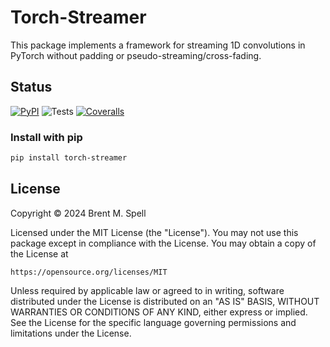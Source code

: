 # Torch-Streamer
This package implements a framework for streaming 1D convolutions in PyTorch
without padding or pseudo-streaming/cross-fading.

## Status
[![PyPI](https://badge.fury.io/py/torch-streamer.svg)](https://badge.fury.io/py/torch-streamer)
![Tests](https://github.com/brentspell/torch-streamer/actions/workflows/test.yml/badge.svg)
[![Coveralls](https://coveralls.io/repos/github/brentspell/torch-streamer/badge.svg?branch=main)](https://coveralls.io/repos/github/brentspell/torch-streamer/badge.svg?branch=main)

### Install with pip
```bash
pip install torch-streamer
```

## License
Copyright © 2024 Brent M. Spell

Licensed under the MIT License (the "License"). You may not use this
package except in compliance with the License. You may obtain a copy of the
License at

    https://opensource.org/licenses/MIT

Unless required by applicable law or agreed to in writing, software
distributed under the License is distributed on an "AS IS" BASIS,
WITHOUT WARRANTIES OR CONDITIONS OF ANY KIND, either express or implied.
See the License for the specific language governing permissions and
limitations under the License.

